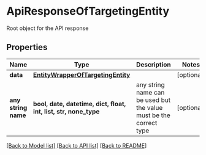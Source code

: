 # ApiResponseOfTargetingEntity

Root object for the API response

## Properties
Name | Type | Description | Notes
------------ | ------------- | ------------- | -------------
**data** | [**EntityWrapperOfTargetingEntity**](EntityWrapperOfTargetingEntity.md) |  | [optional] 
**any string name** | **bool, date, datetime, dict, float, int, list, str, none_type** | any string name can be used but the value must be the correct type | [optional]

[[Back to Model list]](../README.md#documentation-for-models) [[Back to API list]](../README.md#documentation-for-api-endpoints) [[Back to README]](../README.md)


